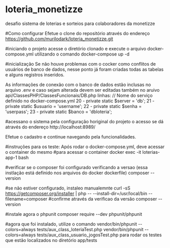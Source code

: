 # loteria_monetizze
desafio sistema de loterias e sorteios para colaboradores da monetizze

#Como configurar
Efetue o clone do repositório através do endereço
https://github.com/murilodark/loteria_monetizze.git

#iniciando o projeto
acesse o diretório clonado e execute o arquivo docker-compose.yml
utilizando o comando 
docker-compose up -d

#inicialização 
Se não houve problemas com o cocker como conflitos de usuários de banco de dados,
nesse ponto já foram criadas todas as tabelas e alguns registros inseridos.

As informações de conexão com o banco de dados estão inclusas no arquivo .env
e caso sejam alterada devem ser editadas também no aruivo
api/ClassesPHP/ClassesFuncionais/DB.php 
linhas:
// Nome do serviço definido no docker-compose.yml
20 - private static $server = 'db'; 
21 - private static $usuario = 'username';
22 - private static $senha = 'userpass';
23 - private static $banco = 'dbloteria';

#acessano o sistema
pela configuração horiginal do projeto o acesso se dá através do endereço
http://localhost:8989/

Efetue o cadastro e continue navegando pela funcionalidades.



#instruções para os teste:
Após rodar o docker-compose.yml, deve acessar o container do mesmo
#para acessar o container 
docker exec -it loterias-app-1 bash


#verificar se o composer foi configurado verificando a versao
(essa instlação está definido nos arquivos do docker dockerfile)
composer --version

#se não estiver configurado, instaleo manualemnte 
curl -sS https://getcomposer.org/installer | php -- --install-dir=/usr/local/bin --filename=composer
#confirme através da verificao da versão
composer --version

#instale agora o phpunit
composer require --dev phpunit/phpunit

#agora que foi instalado, utilize o comando
vendor/bin/phpunit --colors=always tests/aux_class_loteriaTest.php
vendor/bin/phpunit --colors=always tests/aux_class_usuario_jogosTest.php
para rodar os testes que estão localizados no diretório app/tests




